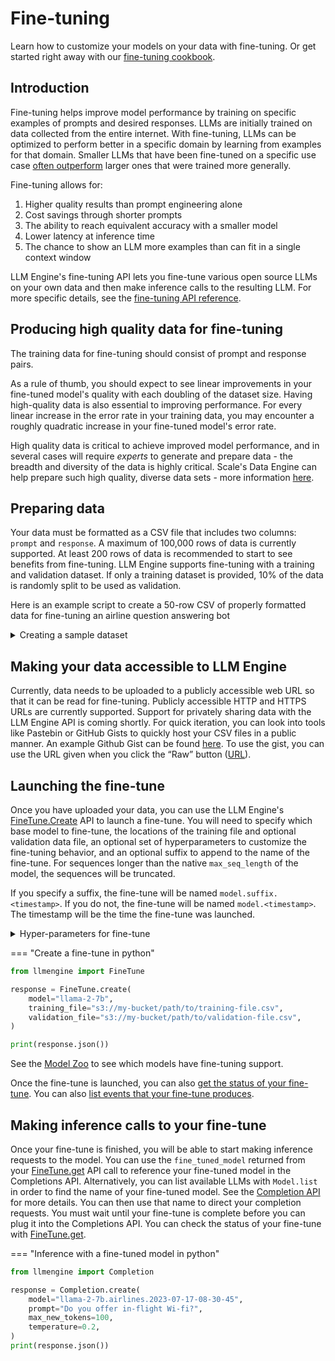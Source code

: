 # Fine-tuning

Learn how to customize your models on your data with fine-tuning. Or get started right away with our [fine-tuning cookbook](https://github.com/scaleapi/llm-engine/blob/main/docs/examples/finetuning.ipynb).

## Introduction

Fine-tuning helps improve model performance by training on specific examples of prompts and desired responses. LLMs are initially trained on data collected from the entire internet. With fine-tuning, LLMs can be optimized to perform better in a specific domain by learning from examples for that domain. Smaller LLMs that have been fine-tuned on a specific use case [often outperform](https://arxiv.org/abs/2305.15334) larger ones that were trained more generally.

Fine-tuning allows for:

1. Higher quality results than prompt engineering alone
2. Cost savings through shorter prompts
3. The ability to reach equivalent accuracy with a smaller model
4. Lower latency at inference time
5. The chance to show an LLM more examples than can fit in a single context window

LLM Engine's fine-tuning API lets you fine-tune various open source LLMs on your own data and then make inference calls to the resulting LLM. For more specific details, see the [fine-tuning API reference](../../api/python_client/#llmengine.FineTune).

## Producing high quality data for fine-tuning

The training data for fine-tuning should consist of prompt and response pairs.

As a rule of thumb, you should expect to see linear improvements in your fine-tuned model's quality with each doubling of the dataset size. Having high-quality data is also essential to improving performance. For every linear increase in the error rate in your training data, you may encounter a roughly quadratic increase in your fine-tuned model's error rate.

High quality data is critical to achieve improved model performance, and in several cases will require _experts_ to
generate and prepare data - the breadth and diversity of the data is highly critical. Scale's Data Engine can help
prepare such high quality, diverse data sets - more information [here](https://scale.com/rlhf).

## Preparing data

Your data must be formatted as a CSV file that includes two columns: `prompt` and `response`. A maximum of 100,000 rows of data is currently supported. At least 200 rows of data is recommended to start to see benefits from fine-tuning. LLM Engine supports fine-tuning with a training and validation dataset. If only a training dataset is provided, 10% of the data is randomly split to be used as validation.

Here is an example script to create a 50-row CSV of properly formatted data for fine-tuning an airline question answering bot

<details>
<summary>Creating a sample dataset</summary>

```python
import csv

# Define data
data = [
    ("What is your policy on carry-on luggage?", "Our policy allows each passenger to bring one piece of carry-on luggage and one personal item such as a purse or briefcase. The maximum size for carry-on luggage is 22 x 14 x 9 inches."),
    ("How can I change my flight?", "You can change your flight through our website or mobile app. Go to 'Manage my booking' section, enter your booking reference and last name, then follow the prompts to change your flight."),
    ("What meals are available on my flight?", "We offer a variety of meals depending on the flight's duration and route. These can range from snacks and light refreshments to full-course meals on long-haul flights. Specific meal options can be viewed during the booking process."),
    ("How early should I arrive at the airport before my flight?", "We recommend arriving at least two hours before domestic flights and three hours before international flights."),
    ("Can I select my seat in advance?", "Yes, you can select your seat during the booking process or afterwards via the 'Manage my booking' section on our website or mobile app."),
    ("What should I do if my luggage is lost?", "If your luggage is lost, please report this immediately at our 'Lost and Found' counter at the airport. We will assist you in tracking your luggage."),
    ("Do you offer special assistance for passengers with disabilities?", "Yes, we offer special assistance for passengers with disabilities. Please notify us of your needs at least 48 hours prior to your flight."),
    ("Can I bring my pet on the flight?", "Yes, we allow small pets in the cabin, and larger pets in the cargo hold. Please check our pet policy for more details."),
    ("What is your policy on flight cancellations?", "In case of flight cancellations, we aim to notify passengers as early as possible and offer either a refund or a rebooking on the next available flight."),
    ("Can I get a refund if I cancel my flight?", "Refunds depend on the type of ticket purchased. Please check our cancellation policy for details. Non-refundable tickets, however, are typically not eligible for refunds unless due to extraordinary circumstances."),
    ("How can I check-in for my flight?", "You can check-in for your flight either online, through our mobile app, or at the airport. Online and mobile app check-in opens 24 hours before departure and closes 90 minutes before."),
    ("Do you offer free meals on your flights?", "Yes, we serve free meals on all long-haul flights. For short-haul flights, we offer a complimentary drink and snack. Special meal requests should be made at least 48 hours before departure."),
    ("Can I use my electronic devices during the flight?", "Small electronic devices can be used throughout the flight in flight mode. Larger devices like laptops may be used above 10,000 feet."),
    ("How much baggage can I check-in?", "The checked baggage allowance depends on the class of travel and route. The details would be mentioned on your ticket, or you can check on our website."),
    ("How can I request for a wheelchair?", "To request a wheelchair or any other special assistance, please call our customer service at least 48 hours before your flight."),
    ("Do I get a discount for group bookings?", "Yes, we offer discounts on group bookings of 10 or more passengers. Please contact our group bookings team for more information."),
    ("Do you offer Wi-fi on your flights?", "Yes, we offer complimentary Wi-fi on select flights. You can check the availability during the booking process."),
    ("What is the minimum connecting time between flights?", "The minimum connecting time varies depending on the airport and whether your flight is international or domestic. Generally, it's recommended to allow at least 45-60 minutes for domestic connections and 60-120 minutes for international."),
    ("Do you offer duty-free shopping on international flights?", "Yes, we have a selection of duty-free items that you can pre-order on our website or purchase onboard on international flights."),
    ("Can I upgrade my ticket to business class?", "Yes, you can upgrade your ticket through the 'Manage my booking' section on our website or by contacting our customer service. The availability and costs depend on the specific flight."),
    ("Can unaccompanied minors travel on your flights?", "Yes, we do accommodate unaccompanied minors on our flights, with special services to ensure their safety and comfort. Please contact our customer service for more details."),
    ("What amenities do you provide in business class?", "In business class, you will enjoy additional legroom, reclining seats, premium meals, priority boarding and disembarkation, access to our business lounge, extra baggage allowance, and personalized service."),
    ("How much does extra baggage cost?", "Extra baggage costs vary based on flight route and the weight of the baggage. Please refer to our 'Extra Baggage' section on the website for specific rates."),
    ("Are there any specific rules for carrying liquids in carry-on?", "Yes, liquids carried in your hand luggage must be in containers of 100 ml or less and they should all fit into a single, transparent, resealable plastic bag of 20 cm x 20 cm."),
    ("What if I have a medical condition that requires special assistance during the flight?", "We aim to make the flight comfortable for all passengers. If you have a medical condition that may require special assistance, please contact our ‘special services’ team 48 hours before your flight."),
    ("What in-flight entertainment options are available?", "We offer a range of in-flight entertainment options including a selection of movies, TV shows, music, and games, available on your personal seat-back screen."),
    ("What types of payment methods do you accept?", "We accept credit/debit cards, PayPal, bank transfers, and various other forms of payment. The available options may vary depending on the country of departure."),
    ("How can I earn and redeem frequent flyer miles?", "You can earn miles for every journey you take with us or our partner airlines. These miles can be redeemed for flight tickets, upgrades, or various other benefits. To earn and redeem miles, you need to join our frequent flyer program."),
    ("Can I bring a stroller for my baby?", "Yes, you can bring a stroller for your baby. It can be checked in for free and will normally be given back to you at the aircraft door upon arrival."),
    ("What age does my child have to be to qualify as an unaccompanied minor?", "Children aged between 5 and 12 years who are traveling alone are considered unaccompanied minors. Our team provides special care for these children from departure to arrival."),
    ("What documents do I need to travel internationally?", "For international travel, you need a valid passport and may also require visas, depending on your destination and your country of residence. It's important to check the specific requirements before you travel."),
    ("What happens if I miss my flight?", "If you miss your flight, please contact our customer service immediately. Depending on the circumstances, you may be able to rebook on a later flight, but additional fees may apply."),
    ("Can I travel with my musical instrument?", "Yes, small musical instruments can be brought on board as your one carry-on item. Larger instruments must be transported in the cargo, or if small enough, a seat may be purchased for them."),
    ("Do you offer discounts for children or infants?", "Yes, children aged 2-11 traveling with an adult usually receive a discount on the fare. Infants under the age of 2 who do not occupy a seat can travel for a reduced fare or sometimes for free."),
    ("Is smoking allowed on your flights?", "No, all our flights are non-smoking for the comfort and safety of all passengers."),
    ("Do you have family seating?", "Yes, we offer the option to seat families together. You can select seats during booking or afterwards through the 'Manage my booking' section on the website."),
    ("Is there any discount for senior citizens?", "Some flights may offer a discount for senior citizens. Please check our website or contact customer service for accurate information."),
    ("What items are prohibited on your flights?", "Prohibited items include, but are not limited to, sharp objects, firearms, explosive materials, and certain chemicals. You can find a comprehensive list on our website under the 'Security Regulations' section."),
    ("Can I purchase a ticket for someone else?", "Yes, you can purchase a ticket for someone else. You'll need their correct name as it appears on their government-issued ID, and their correct travel dates."),
    ("What is the process for lost and found items on the plane?", "If you realize you forgot an item on the plane, report it as soon as possible to our lost and found counter. We will make every effort to locate and return your item."),
    ("Can I request a special meal?", "Yes, we offer a variety of special meals to accommodate dietary restrictions. Please request your preferred meal at least 48 hours prior to your flight."),
    ("Is there a weight limit for checked baggage?", "Yes, luggage weight limits depend on your ticket class and route. You can find the details on your ticket or by visiting our website."),
    ("Can I bring my sports equipment?", "Yes, certain types of sports equipment can be carried either as or in addition to your permitted baggage. Some equipment may require additional fees. It's best to check our policy on our website or contact us directly."),
    ("Do I need a visa to travel to certain countries?", "Yes, visa requirements depend on the country you are visiting and your nationality. We advise checking with the relevant embassy or consulate prior to travel."),
    ("How can I add extra baggage to my booking?", "You can add extra baggage to your booking through the 'Manage my booking' section on our website or by contacting our customer services."),
    ("Can I check-in at the airport?", "Yes, you can choose to check-in at the airport. However, we also offer online and mobile check-in, which may save you time."),
    ("How do I know if my flight is delayed or cancelled?", "In case of any changes to your flight, we will attempt to notify all passengers using the contact information given at the time of booking. You can also check your flight status on our website."),
    ("What is your policy on pregnant passengers?", "Pregnant passengers can travel up to the end of the 36th week for single pregnancies, and the end of the 32nd week for multiple pregnancies. We recommend consulting your doctor before any air travel."),
    ("Can children travel alone?", "Yes, children age 5 to 12 can travel alone as unaccompanied minors. We provide special care for these seats. Please contact our customer service for more information."),
    ("How can I pay for my booking?", "You can pay for your booking using a variety of methods including credit and debit cards, PayPal, or bank transfers. The options may vary depending on the country of departure."),
]

# Write data to a CSV file
with open('customer_service_data.csv', 'w', newline='') as file:
    writer = csv.writer(file)
    writer.writerow(["prompt", "response"])
    writer.writerows(data)
```

</details>

## Making your data accessible to LLM Engine

Currently, data needs to be uploaded to a publicly accessible web URL so that it can be read
for fine-tuning. Publicly accessible HTTP and HTTPS URLs are currently supported.
Support for privately sharing data with the LLM Engine API is coming shortly. For quick
iteration, you can look into tools like Pastebin or GitHub Gists to quickly host your CSV
files in a public manner. An example Github Gist can be found
[here](https://gist.github.com/tigss/7cec73251a37de72756a3b15eace9965). To use the gist,
you can use the URL given when you click the “Raw” button
([URL](https://gist.githubusercontent.com/tigss/7cec73251a37de72756a3b15eace9965/raw/85d9742890e1e6b0c06468507292893b820c13c9/llm_sample_data.csv)).

## Launching the fine-tune

Once you have uploaded your data, you can use the LLM Engine's [FineTune.Create](../../api/python_client/#llmengine.fine_tuning.FineTune.create) API to launch a fine-tune. You will need to specify which base model to fine-tune, the locations of the training file and optional validation data file, an optional set of hyperparameters to customize the fine-tuning behavior, and an optional suffix to append to the name of the fine-tune. For sequences longer than the native
`max_seq_length` of the model, the sequences will be truncated.

If you specify a suffix, the fine-tune will be named `model.suffix.<timestamp>`. If you do not,
the fine-tune will be named `model.<timestamp>`. The timestamp will be the time the fine-tune was
launched.

<details>
<summary>Hyper-parameters for fine-tune</summary>

- `lr`: Peak learning rate used during fine-tuning. It decays with a cosine schedule afterward. (Default: 2e-3)
- `warmup_ratio`: Ratio of training steps used for learning rate warmup. (Default: 0.03)
- `epochs`: Number of fine-tuning epochs. This should be less than 20. (Default: 5)
- `weight_decay`: Regularization penalty applied to learned weights. (Default: 0.001)
</details>

=== "Create a fine-tune in python"

```python
from llmengine import FineTune

response = FineTune.create(
    model="llama-2-7b",
    training_file="s3://my-bucket/path/to/training-file.csv",
    validation_file="s3://my-bucket/path/to/validation-file.csv",
)

print(response.json())
```

See the [Model Zoo](../../model_zoo) to see which models have fine-tuning support.

Once the fine-tune is launched, you can also [get the status of your fine-tune](../../api/python_client/#llmengine.fine_tuning.FineTune.get). You can also [list events that your fine-tune produces](../../api/python_client/#llmengine.fine_tuning.FineTune.get_events).

## Making inference calls to your fine-tune

Once your fine-tune is finished, you will be able to start making inference requests to the
model. You can use the `fine_tuned_model` returned from your
[FineTune.get](../../api/python_client/#llmengine.fine_tuning.FineTune.get)
API call to reference your fine-tuned model in the Completions API. Alternatively, you can list
available LLMs with `Model.list` in order to find the name of your fine-tuned model. See the
[Completion API](../../api/python_client/#llmengine.Completion) for more details. You can then
use that name to direct your completion requests. You must wait until your fine-tune is complete
before you can plug it into the Completions API. You can check the status of your fine-tune with
[FineTune.get](../../api/python_client/#llmengine.fine_tuning.FineTune.get).

=== "Inference with a fine-tuned model in python"

```python
from llmengine import Completion

response = Completion.create(
    model="llama-2-7b.airlines.2023-07-17-08-30-45",
    prompt="Do you offer in-flight Wi-fi?",
    max_new_tokens=100,
    temperature=0.2,
)
print(response.json())
```
